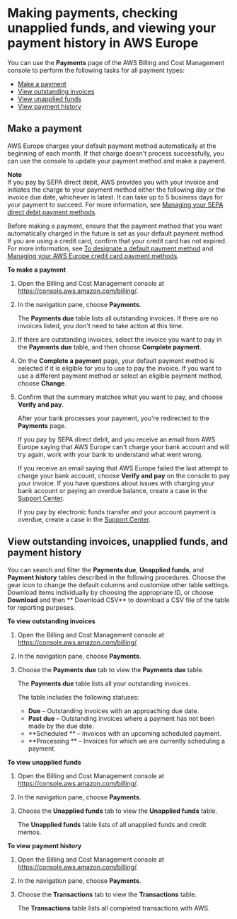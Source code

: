 # Making payments, checking unapplied funds, and viewing your payment history in AWS Europe<a name="manage-making-a-payment-emea"></a>

You can use the **Payments** page of the AWS Billing and Cost Management console to perform the following tasks for all payment types:
+ [Make a payment](#making-a-payment-emea)
+ [View outstanding invoices](#view-outstanding-invoices-procedure-emea)
+ [View unapplied funds](#view-unapplied-funds-procedure-emea)
+ [View payment history](#view-payment-history-procedure-emea)

## Make a payment<a name="make-a-payment-emea"></a>

AWS Europe charges your default payment method automatically at the beginning of each month\. If that charge doesn't process successfully, you can use the console to update your payment method and make a payment\.

**Note**  
If you pay by SEPA direct debit, AWS provides you with your invoice and initiates the charge to your payment method either the following day or the invoice due date, whichever is latest\. It can take up to 5 business days for your payment to succeed\. For more information, see [Managing your SEPA direct debit payment methods](manage-debit-emea.md)\.

Before making a payment, ensure that the payment method that you want automatically charged in the future is set as your default payment method\. If you are using a credit card, confirm that your credit card has not expired\. For more information, see [To designate a default payment method](edit-emea-payment-method.md#designate-default-emea) and [Managing your AWS Europe credit card payment methods](manage-cc-emea.md)\.<a name="making-a-payment-emea"></a>

**To make a payment**

1. Open the Billing and Cost Management console at [https://console\.aws\.amazon\.com/billing/](https://console.aws.amazon.com/billing/home?#/)\.

1. In the navigation pane, choose **Payments**\.

   The **Payments due** table lists all outstanding invoices\. If there are no invoices listed, you don't need to take action at this time\.

1. If there are outstanding invoices, select the invoice you want to pay in the **Payments due** table, and then choose **Complete payment**\.

1. On the **Complete a payment** page, your default payment method is selected if it is eligible for you to use to pay the invoice\. If you want to use a different payment method or select an eligible payment method, choose **Change**\.

1. Confirm that the summary matches what you want to pay, and choose **Verify and pay**\.

   After your bank processes your payment, you're redirected to the **Payments** page\.

   If you pay by SEPA direct debit, and you receive an email from AWS Europe saying that AWS Europe can't charge your bank account and will try again, work with your bank to understand what went wrong\. 

   If you receive an email saying that AWS Europe failed the last attempt to charge your bank account, choose **Verify and pay** on the console to pay your invoice\. If you have questions about issues with charging your bank account or paying an overdue balance, create a case in the [Support Center](https://console.aws.amazon.com/support/home?#)\.

   If you pay by electronic funds transfer and your account payment is overdue, create a case in the [Support Center](https://console.aws.amazon.com/support/home?#)\.

## View outstanding invoices, unapplied funds, and payment history<a name="view-payment-info-emea"></a>

You can search and filter the **Payments due**, **Unapplied funds**, and **Payment history** tables described in the following procedures\. Choose the gear icon to change the default columns and customize other table settings\. Download items individually by choosing the appropriate ID, or choose **Download** and then ** Download CSV** to download a CSV file of the table for reporting purposes\.<a name="view-outstanding-invoices-procedure-emea"></a>

**To view outstanding invoices**

1. Open the Billing and Cost Management console at [https://console\.aws\.amazon\.com/billing/](https://console.aws.amazon.com/billing/home?#/)\.

1. In the navigation pane, choose **Payments**\.

1. Choose the **Payments due** tab to view the **Payments due** table\. 

   The **Payments due** table lists all your outstanding invoices\. 

   The table includes the following statuses:
   + **Due** – Outstanding invoices with an approaching due date\.
   + **Past due** – Outstanding invoices where a payment has not been made by the due date\.
   + **Scheduled ** – Invoices with an upcoming scheduled payment\.
   + **Processing ** – Invoices for which we are currently scheduling a payment\.<a name="view-unapplied-funds-procedure-emea"></a>

**To view unapplied funds**

1. Open the Billing and Cost Management console at [https://console\.aws\.amazon\.com/billing/](https://console.aws.amazon.com/billing/home?#/)\.

1. In the navigation pane, choose **Payments**\.

1. Choose the **Unapplied funds** tab to view the **Unapplied funds** table\. 

   The **Unapplied funds** table lists of all unapplied funds and credit memos\. <a name="view-payment-history-procedure-emea"></a>

**To view payment history**

1. Open the Billing and Cost Management console at [https://console\.aws\.amazon\.com/billing/](https://console.aws.amazon.com/billing/home?#/)\.

1. In the navigation pane, choose **Payments**\.

1. Choose the **Transactions** tab to view the **Transactions** table\. 

   The **Transactions** table lists all completed transactions with AWS\.
